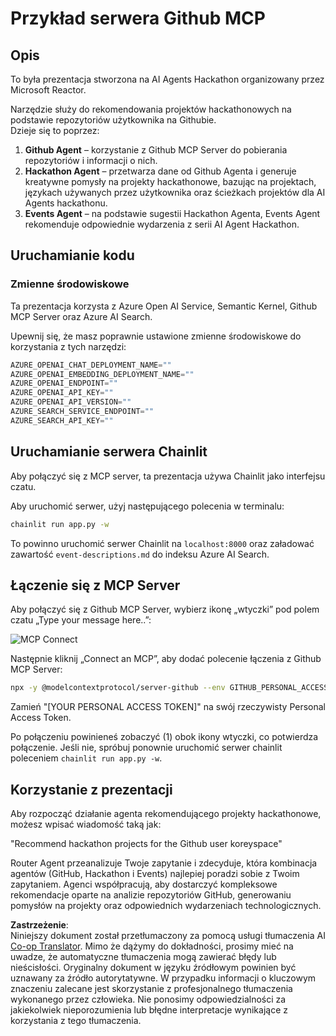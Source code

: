 <!--
CO_OP_TRANSLATOR_METADATA:
{
  "original_hash": "9bf0395cbc541ce8db2a9699c8678dfc",
  "translation_date": "2025-07-12T14:22:16+00:00",
  "source_file": "11-mcp/code_samples/github-mcp/README.md",
  "language_code": "pl"
}
-->
# Przykład serwera Github MCP

## Opis

To była prezentacja stworzona na AI Agents Hackathon organizowany przez Microsoft Reactor.

Narzędzie służy do rekomendowania projektów hackathonowych na podstawie repozytoriów użytkownika na Githubie.  
Dzieje się to poprzez:

1. **Github Agent** – korzystanie z Github MCP Server do pobierania repozytoriów i informacji o nich.  
2. **Hackathon Agent** – przetwarza dane od Github Agenta i generuje kreatywne pomysły na projekty hackathonowe, bazując na projektach, językach używanych przez użytkownika oraz ścieżkach projektów dla AI Agents hackathonu.  
3. **Events Agent** – na podstawie sugestii Hackathon Agenta, Events Agent rekomenduje odpowiednie wydarzenia z serii AI Agent Hackathon.

## Uruchamianie kodu

### Zmienne środowiskowe

Ta prezentacja korzysta z Azure Open AI Service, Semantic Kernel, Github MCP Server oraz Azure AI Search.

Upewnij się, że masz poprawnie ustawione zmienne środowiskowe do korzystania z tych narzędzi:

```python
AZURE_OPENAI_CHAT_DEPLOYMENT_NAME=""
AZURE_OPENAI_EMBEDDING_DEPLOYMENT_NAME=""
AZURE_OPENAI_ENDPOINT=""
AZURE_OPENAI_API_KEY=""
AZURE_OPENAI_API_VERSION=""
AZURE_SEARCH_SERVICE_ENDPOINT=""
AZURE_SEARCH_API_KEY=""
```

## Uruchamianie serwera Chainlit

Aby połączyć się z MCP server, ta prezentacja używa Chainlit jako interfejsu czatu.

Aby uruchomić serwer, użyj następującego polecenia w terminalu:

```bash
chainlit run app.py -w
```

To powinno uruchomić serwer Chainlit na `localhost:8000` oraz załadować zawartość `event-descriptions.md` do indeksu Azure AI Search.

## Łączenie się z MCP Server

Aby połączyć się z Github MCP Server, wybierz ikonę „wtyczki” pod polem czatu „Type your message here..”:

![MCP Connect](../../../../../translated_images/mcp-chainlit-1.9154745f51c1f0437829df7624bff2f6268272f964f260fae8c7134d54e00f50.pl.png)

Następnie kliknij „Connect an MCP”, aby dodać polecenie łączenia z Github MCP Server:

```bash
npx -y @modelcontextprotocol/server-github --env GITHUB_PERSONAL_ACCESS_TOKEN=[YOUR PERSONAL ACCESS TOKEN]
```

Zamień "[YOUR PERSONAL ACCESS TOKEN]" na swój rzeczywisty Personal Access Token.

Po połączeniu powinieneś zobaczyć (1) obok ikony wtyczki, co potwierdza połączenie. Jeśli nie, spróbuj ponownie uruchomić serwer chainlit poleceniem `chainlit run app.py -w`.

## Korzystanie z prezentacji

Aby rozpocząć działanie agenta rekomendującego projekty hackathonowe, możesz wpisać wiadomość taką jak:

"Recommend hackathon projects for the Github user koreyspace"

Router Agent przeanalizuje Twoje zapytanie i zdecyduje, która kombinacja agentów (GitHub, Hackathon i Events) najlepiej poradzi sobie z Twoim zapytaniem. Agenci współpracują, aby dostarczyć kompleksowe rekomendacje oparte na analizie repozytoriów GitHub, generowaniu pomysłów na projekty oraz odpowiednich wydarzeniach technologicznych.

**Zastrzeżenie**:  
Niniejszy dokument został przetłumaczony za pomocą usługi tłumaczenia AI [Co-op Translator](https://github.com/Azure/co-op-translator). Mimo że dążymy do dokładności, prosimy mieć na uwadze, że automatyczne tłumaczenia mogą zawierać błędy lub nieścisłości. Oryginalny dokument w języku źródłowym powinien być uznawany za źródło autorytatywne. W przypadku informacji o kluczowym znaczeniu zalecane jest skorzystanie z profesjonalnego tłumaczenia wykonanego przez człowieka. Nie ponosimy odpowiedzialności za jakiekolwiek nieporozumienia lub błędne interpretacje wynikające z korzystania z tego tłumaczenia.